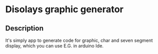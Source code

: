 # Disolays graphic generator
## Description
It's simply app to generate code for graphic, char and seven segment display, which you can use E.G. in arduino Ide. 